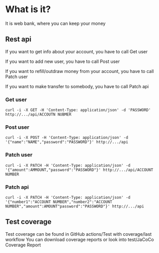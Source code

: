 # What is it?
It is web bank, where you can keep your money

## Rest api
If you want to get info about your account, you have to call Get user

If you want to add new user, you have to call Post user

If you want to refill/outdraw money from your account, you have to call Patch user

If you want to make transfer to somebody, you have to call Patch api

### Get user
``curl -i -X GET -H 'Content-Type: application/json' -d 'PASSWORD' http://.../api/ACCOUTN NUBMER``
### Post user
``curl -i -X POST -H 'Content-Type: application/json' -d '{"name":"NAME","password":"PASSWORD"}' http://.../api ``
### Patch user
``curl -i -X PATCH -H 'Content-Type: application/json' -d '{"amount":AMMOUNT,"password":"PASSWORD"}' http://.../api/ACCOUNT NUMBER ``
### Patch api
``curl -i -X PATCH -H 'Content-Type: application/json' -d '{"number1":"ACCOUNT NUMBER","number2":"ACCOUNT NUMBER","amount":AMOUNT"password":"PASSWORD"}' http://.../api``

## Test coverage
Test coverage can be found in GitHub actions/Test with coverage/last workflow
You can download coverage reports or look into test/JaCoCo Coverage Report
